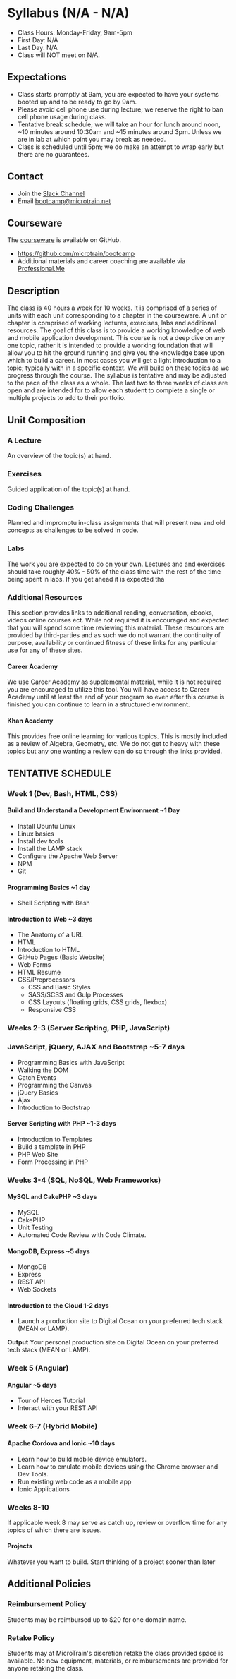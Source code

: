 # Syllabus (N/A - N/A)

* Class Hours: Monday-Friday, 9am-5pm
* First Day: N/A
* Last Day: N/A
* Class will NOT meet on N/A.

## Expectations
* Class starts promptly at 9am, you are expected to have your systems booted up and to be ready to go by 9am. 
* Please avoid cell phone use during lecture; we reserve the right to ban cell phone usage during class.
* Tentative break schedule; we will take an hour for lunch around noon, ~10 minutes around 10:30am and ~15 minutes around 3pm. Unless we are in lab at which point you may break as needed.
* Class is scheduled until 5pm; we do make an attempt to wrap early but there are no guarantees.
 
## Contact
* Join the [Slack Channel](https://join.slack.com/t/stack-x/shared_invite/enQtMzk3OTg3NzAzODc5LTA2NzA4M2FmZmFhN2EzMjhhNjhlOTE3ODVmODMyMTAwZWQ2MTRlNmU3MTYyM2Y4OTI2ODYwMjRiZTkyZjdkMGM)
* Email bootcamp@microtrain.net

## Courseware
The [courseware](https://github.com/microtrain/bootcamp) is available on GitHub.
* https://github.com/microtrain/bootcamp
* Additional materials and career coaching are available via [Professional.Me](https://theprofessional.me/)

## Description 
The class is 40 hours a week for 10 weeks. It is comprised of a series of units with each unit corresponding to a chapter in the courseware. A unit or chapter is comprised of working lectures, exercises, labs and additional resources. The goal of this class is to provide a working knowledge of web and mobile application development. This course is not a deep dive on any one topic, rather it is intended to provide a working foundation that will allow you to hit the ground running and give you the knowledge base upon which to build a career. In most cases you will get a light introduction to a topic; typically with in a specific context. We will build on these topics as we progress through the course. The syllabus is tentative and may be adjusted to the pace of the class as a whole. The last two to three weeks of class are open and are intended for to allow each student to complete a single or multiple projects to add to their portfolio.

## Unit Composition

### A Lecture
An overview of the topic(s) at hand.

### Exercises
Guided application of the topic(s) at hand.

### Coding Challenges
Planned and impromptu in-class assignments that will present new and old concepts as challenges to be solved in code.

### Labs
The work you are expected to do on your own. Lectures and and exercises should take roughly 40% - 50% of the class time with the rest of the time being spent in labs. If you get ahead it is expected tha

### Additional Resources 
This section provides links to additional reading, conversation, ebooks, videos online courses ect. While not required it is encouraged and expected that you will spend some time reviewing this material. These resources are provided by third-parties and as such we do not warrant the continuity of purpose, availability or continued fitness of these links for any particular use for any of these sites. 

#### Career Academy
We use Career Academy as supplemental material, while it is not required you are encouraged to utilize this tool. You will have access to Career Academy until at least the end of your program so even after this course is finished you can continue to learn in a structured environment.

#### Khan Academy
This provides free online learning for various topics. This is mostly included as a review of Algebra, Geometry, etc. We do not get to heavy with these topics but any one wanting a review can do so through the links provided.

## TENTATIVE SCHEDULE

### Week 1 (Dev, Bash, HTML, CSS)

#### Build and Understand a Development Environment ~1 Day
* Install Ubuntu Linux
* Linux basics
* Install dev tools
* Install the LAMP stack
* Configure the Apache Web Server
* NPM
* Git

#### Programming Basics  ~1 day
* Shell Scripting with Bash

#### Introduction to Web  ~3 days
* The Anatomy of a URL
* HTML
 * Introduction to HTML
 * GitHub Pages (Basic Website)
 * Web Forms
 * HTML Resume
* CSS/Preprocessors
  * CSS and Basic Styles 
  * SASS/SCSS and Gulp Processes
  * CSS Layouts (floating grids, CSS grids, flexbox) 
  * Responsive CSS

### Weeks 2-3 (Server Scripting, PHP, JavaScript)

### JavaScript, jQuery, AJAX and Bootstrap ~5-7 days
* Programming Basics with JavaScript
* Walking the DOM
* Catch Events
* Programming the Canvas
* jQuery Basics
* Ajax
* Introduction to Bootstrap

#### Server Scripting with PHP ~1-3 days
* Introduction to Templates
 * Build a template in PHP
 * PHP Web Site
 * Form Processing in PHP 

### Weeks 3-4 (SQL, NoSQL, Web Frameworks)

#### MySQL and CakePHP ~3 days
* MySQL
* CakePHP
* Unit Testing
* Automated Code Review with Code Climate.

#### MongoDB, Express ~5 days
* MongoDB
* Express
* REST API
* Web Sockets

#### Introduction to the Cloud 1-2 days
* Launch a production site to Digital Ocean on your preferred tech stack (MEAN or LAMP).

**Output**
Your personal production site on Digital Ocean on your preferred tech stack (MEAN or LAMP).

### Week 5 (Angular)

#### Angular ~5 days
* Tour of Heroes Tutorial
* Interact with your REST API

### Week 6-7 (Hybrid Mobile)

#### Apache Cordova and Ionic ~10 days
* Learn how to build mobile device emulators.
* Learn how to emulate mobile devices using the Chrome browser and Dev Tools.
* Run existing web code as a mobile app
* Ionic Applications

### Weeks 8-10
If applicable week 8 may serve as catch up, review or overflow time for any topics of which there are issues.

####  Projects
Whatever you want to build. Start thinking of a project sooner than later

## Additional Policies

### Reimbursement Policy
Students may be reimbursed up to $20 for one domain name.

### Retake Policy
Students may at MicroTrain's discretion retake the class provided space is available. No new equipment, materials, or reimbursements are provided for anyone retaking the class.
